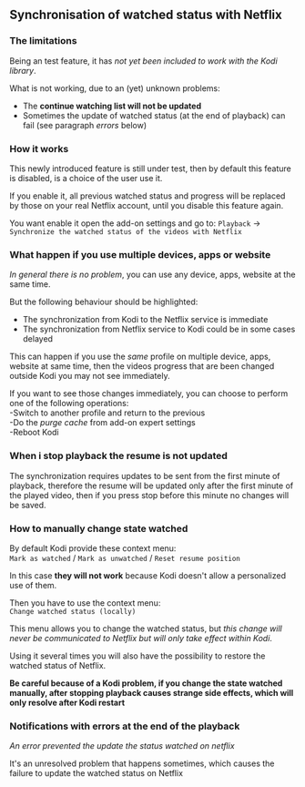 ## Synchronisation of watched status with Netflix

### The limitations

Being an test feature, it has _not yet been included to work with the Kodi library_.

What is not working, due to an (yet) unknown problems:

- The **continue watching list will not be updated**
- Sometimes the update of watched status (at the end of playback) can fail (see paragraph _errors_ below)

### How it works

This newly introduced feature is still under test, then by default this feature is disabled, is a choice of the user use it.

If you enable it, all previous watched status and progress will be replaced by those on your real Netflix account, until you disable this feature again.

You want enable it open the add-on settings and go to:
`Playback` -> `Synchronize the watched status of the videos with Netflix`

### What happen if you use multiple devices, apps or website

_In general there is no problem_, you can use any device, apps, website at the same time.

But the following behaviour should be highlighted:

- The synchronization from Kodi to the Netflix service is immediate
- The synchronization from Netflix service to Kodi could be in some cases delayed

This can happen if you use the _same_ profile on multiple device, apps, website at same time, then the videos progress that are been changed outside Kodi you may not see immediately.

If you want to see those changes immediately, you can choose to perform one of the following operations:<br/>
-Switch to another profile and return to the previous<br/>
-Do the _purge cache_ from add-on expert settings<br/>
-Reboot Kodi

### When i stop playback the resume is not updated

The synchronization requires updates to be sent from the first minute of playback, therefore the resume will be updated only after the first minute of the played video, then if you press stop before this minute no changes will be saved.

### How to manually change state watched

By default Kodi provide these context menu:<br/>
`Mark as watched` / `Mark as unwatched` / `Reset resume position`

In this case **they will not work** because Kodi doesn't allow a personalized use of them.

Then you have to use the context menu:<br/>
`Change watched status (locally)`

This menu allows you to change the watched status, but _this change will never be communicated to Netflix but will only take effect within Kodi_.

Using it several times you will also have the possibility to restore the watched status of Netflix.

**Be careful because of a Kodi problem, if you change the state watched manually, after stopping playback causes strange side effects, which will only resolve after Kodi restart**

### Notifications with errors at the end of the playback

_An error prevented the update the status watched on netflix_

It's an unresolved problem that happens sometimes, which causes the failure to update the watched status on Netflix

